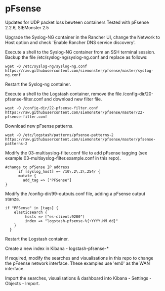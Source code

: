# pFsense
Updates for UDP packet loss bewteen containers
Tested with pFsense 2.2.6, SIEMonster 2.5

Upgrade the Syslog-NG container in the Rancher UI, change the Network to Host option and check 'Enable Rancher DNS service discovery'.

Execute a shell to the Syslog-NG container from an SSH terminal session.
Backup the file /etc/syslog-ng/syslog-ng.conf and replace as follows:
```
wget -O /etc/syslog-ng/syslog-ng.conf https://raw.githubusercontent.com/siemonster/pfsense/master/syslog-ng.conf

```
Restart the Syslog-ng container.

Execute a shell to the Logstash container, remove the file /config-dir/20-pfsense-filter.conf and download new filter file.
```
wget -O /config-dir/22-pfsense-filter.conf https://raw.githubusercontent.com/siemonster/pfsense/master/22-pfsense-filter.conf

```
Download new pFsense patterns.
```
wget -O /etc/logstash/patterns/pfsense-patterns-2 https://raw.githubusercontent.com/siemonster/pfsense/master/pfsense-patterns-2

```
Modify the 03-multisyslog-filter.conf file to add pFsense tagging (see example 03-multisyslog-filter.example.conf in this repo).

```
#change to pfSense IP address
      if [syslog_host] =~ /10\.2\.2\.254/ {
      mutate {
        add_tag => ["PFSense"]
}
```
Modify the /config-dir/99-outputs.conf file, adding a pFsense output stanza.
```
if "PFSense" in [tags] {
    elasticsearch {
         hosts => ["es-client:9200"]
         index => "logstash-pfsense-%{+YYYY.MM.dd}"
    }
  }
```
Restart the Logstash container.

Create a new index in Kibana - logstash-pfsense-*

If required, modify the searches and visualisations in this repo to change the pFsense network interface. These examples use 'em0' as the WAN interface.

Import the searches, visualisations & dashboard into Kibana - Settings - Objects - Import.

